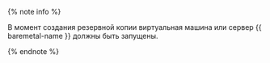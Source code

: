{% note info %}

В момент создания резервной копии виртуальная машина или сервер {{ baremetal-name }} должны быть запущены.

{% endnote %}
